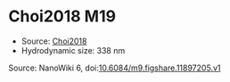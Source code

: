 <a name="material" />

# Choi2018 M19
<script type="application/ld+json">
  {
    "@context": "https://schema.org/",
    "@type": "ChemicalSubstance",
    "@id": "https://egonw.github.io/nanowiki/nanowiki530.html#material",
    "http://purl.org/dc/terms/conformsTo":
      {
        "@type": "CreativeWork",
        "@id": "https://bioschemas.org/profiles/ChemicalSubstance/0.4-RELEASE/"
      },
    "identfier": "530",
    "name": "Choi2018 M19",
    "url": "https://egonw.github.io/nanowiki/nanowiki530.html#material",
    "sameAs": "http://127.0.0.1/mediawiki/index.php/Special:URIResolver/Choi2018_M19"
  }
</script>


* Source: [Choi2018](articleChoi2018.md)
* Hydrodynamic size: 338 nm


Source: NanoWiki 6, doi:[10.6084/m9.figshare.11897205.v1](https://doi.org/10.6084/m9.figshare.11897205.v1)
